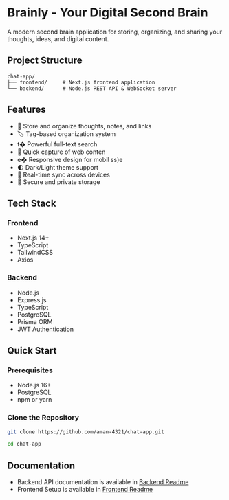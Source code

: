# Brainly - Your Digital Second Brain

A modern second brain application for storing, organizing, and sharing your thoughts, ideas, and digital content.

## Project Structure

```
chat-app/
├── frontend/     # Next.js frontend application
└── backend/      # Node.js REST API & WebSocket server
```

## Features

- 🧠 Store and organize thoughts, notes, and links
- 🏷️ Tag-based organization system
- t� Powerful full-text search
- 🔗 Quick capture of web conten
- e� Responsive design for mobil ss)e
- 🌓 Dark/Light theme support
- 🔄 Real-time sync across devices
- 🔐 Secure and private storage

## Tech Stack

### Frontend

- Next.js 14+
- TypeScript
- TailwindCSS
- Axios

### Backend

- Node.js
- Express.js
- TypeScript
- PostgreSQL
- Prisma ORM
- JWT Authentication

## Quick Start

### Prerequisites

- Node.js 16+
- PostgreSQL
- npm or yarn

### Clone the Repository

```bash
git clone https://github.com/aman-4321/chat-app.git

cd chat-app
```

## Documentation

- Backend API documentation is available in [Backend Readme](./backend/README.md)
- Frontend Setup is available in [Frontend Readme](./frontend/README.md)
